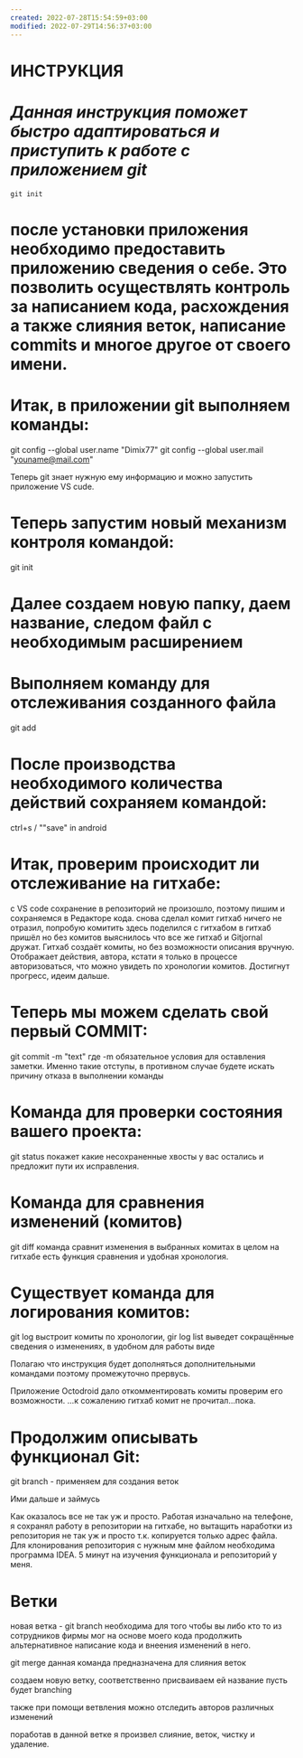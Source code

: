 ```yaml
---
created: 2022-07-28T15:54:59+03:00
modified: 2022-07-29T14:56:37+03:00
---
```


# **ИНСТРУКЦИЯ**

# *Данная инструкция поможет быстро адаптироваться и приступить к работе с приложением git*

    git init

# после установки приложения необходимо предоставить приложению сведения о себе. Это позволить осуществлять контроль за написанием кода, расхождения а также слияния веток, написание commits и многое другое от своего имени.
# Итак, в приложении git выполняем команды: 

git config --global user.name "Dimix77"
git config --global user.mail "youname@mail.com"

Теперь git знает нужную ему информацию и можно запустить приложение VS cude.

# Теперь запустим новый механизм контроля командой:

git init

# Далее создаем новую папку, даем название, следом файл с необходимым расширением

# Выполняем команду для отслеживания созданного файла

git add <falename>

# После производства необходимого количества действий сохраняем командой:

ctrl+s / ""save"  in android

# Итак, проверим происходит ли отслеживание на гитхабе:

с VS code сохранение в репозиторий не произошло, поэтому пишим и сохраняемся в Редакторе кода.
снова сделал комит
гитхаб ничего не отразил, попробую комитить здесь
поделился с гитхабом
в гитхаб пришёл но без комитов
выяснилось что все же гитхаб и Gitjornal дружат. Гитхаб создаёт комиты, но без возможности описания вручную. Отображает действия, автора, кстати я только в процессе авторизоваться, что можно увидеть по хронологии комитов. Достигнут прогресс, идеим дальше. 

# Теперь мы можем сделать свой первый COMMIT:

git commit -m "text" где -m обязательное условия для оставления заметки. Именно такие отступы, в противном случае будете искать причину отказа в выполнении команды

# Команда для проверки состояния вашего проекта:

git status покажет какие несохраненные хвосты у вас остались и предложит пути их исправления.

# Команда для сравнения изменений (комитов)

git diff команда сравнит изменения в выбранных комитах
в целом на гитхабе есть функция сравнения и удобная хронология.

# Существует команда для логирования комитов:

git log выстроит комиты по хронологии, gir log list выведет сокращённые сведения о изменениях, в удобном для работы виде

Полагаю что инструкция будет дополняться дополнительными командами поэтому промежуточно прервусь.

Приложение Octodroid дало откомментировать комиты проверим его возможности.
...к сожалению гитхаб комит не прочитал...пока.

# Продолжим описывать функционал Git:

git branch  - применяем для создания веток

Ими дальше и займусь

Как оказалось все не так уж и просто. Работая изначально на телефоне, я сохранял работу в репозитории на гитхабе, но вытащить наработки из репозитория не так уж и просто т.к. копируется только адрес файла. Для клонирования репозитория с нужным мне файлом необходима программа IDEA. 5 минут на изучения функционала и репозиторий у меня.

# Ветки

новая ветка - git branch необходима для того чтобы вы либо кто то из сотрудников фирмы мог на основе моего кода продолжить альтернативное написание кода и внеения изменений в него.

git merge  данная команда предназначена для слияния веток


создаем новую ветку, соответственно присваиваем ей название
пусть будет branching

также при помощи ветвления можно отследить авторов различных изменений 

поработав в данной ветке я произвел слияние, веток, чистку и удаление.


